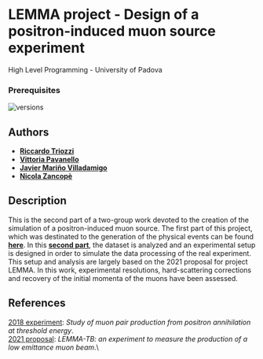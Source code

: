 # LEMMA project - Design of a positron-induced muon source experiment
High Level Programming - University of Padova 

### Prerequisites

![versions](https://img.shields.io/pypi/pyversions/pybadges.svg)


## Authors

* [**Riccardo Triozzi**](https://github.com/trRiccardo)
* [**Vittoria Pavanello**](https://github.com/vittoriapv) 
* [**Javier Mariño Villadamigo**](https://github.com/javivilladamigo)
* [**Nicola Zancopè**](https://github.com/nicolazancope) 


## Description
This is the second part of a two-group work devoted to the creation of the simulation of a positron-induced muon source. The first part of this project, which was destinated to the generation of the physical events can be found [**here**](https://github.com/vanessacerrone/LEMMA_project/blob/main/Project_group20.ipynb). In this [**second part**](https://github.com/javivilladamigo/ProjectLEMMA_part2/blob/master/Project.ipynb), the dataset is analyzed and an experimental setup is designed in order to simulate the data processing of the real experiment. This setup and analysis are largely based on the 2021 proposal for project LEMMA. In this work, experimental resolutions, hard-scattering corrections and recovery of the initial momenta of the muons have been assessed.


## References
[2018 experiment](https://iopscience.iop.org/article/10.1088/1748-0221/15/01/P01036/pdf): *Study of muon pair production from positron annihilation at threshold energy*. \
[2021 proposal](https://cds.cern.ch/record/2712394/files/SPSC-P-364.pdf): *LEMMA-TB: an experiment to measure the production of a low emittance muon beam*.\
